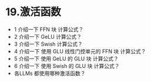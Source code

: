 # 19.激活函数

-   1 介绍一下 FFN 块 计算公式？
-   2 介绍一下 GeLU 计算公式？
-   3 介绍一下 Swish 计算公式？
-   4 介绍一下 使用 GLU 线性门控单元的 FFN 块 计算公式？
-   5 介绍一下 使用 GeLU 的 GLU 块 计算公式？
-   6 介绍一下 使用 Swish 的 GLU 块 计算公式？
-   各LLMs 都使用哪种激活函数？

